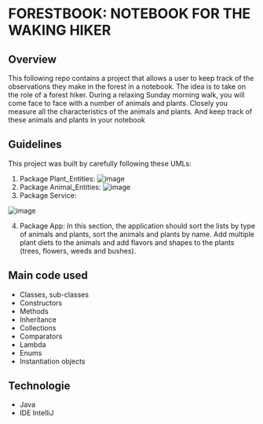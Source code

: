 # FORESTBOOK: NOTEBOOK FOR THE WAKING HIKER
## Overview
This following repo contains a project that allows a user to keep track of the observations they make in the forest in a notebook. The idea is to take on the role of a forest hiker. During a relaxing Sunday morning walk, you will come face to face with a number of animals and plants. Closely you measure all the characteristics of the animals and plants. And keep track of these animals and plants in your notebook
## Guidelines
This project was built by carefully following these UMLs:
1. Package Plant_Entities:
![image](https://user-images.githubusercontent.com/46483286/210216638-c97d629b-45f3-4b13-b2c4-ea45b3fe50ee.png)
2. Package Animal_Entities:
![image](https://user-images.githubusercontent.com/46483286/210216174-0bb4b169-8821-4d43-a2b7-bffb166a96d5.png)
3. Package Service:

![image](https://user-images.githubusercontent.com/46483286/210216799-bb652e73-35e6-45ee-9285-6722a6c903d5.png)

4. Package App:
In this section, the application should sort the lists by type of animals and plants, sort the animals and plants by name. Add multiple plant diets to the animals and add flavors and shapes to the plants (trees, flowers, weeds and bushes).
## Main code used
- Classes, sub-classes
- Constructors
- Methods
- Inheritance
- Collections
- Comparators
- Lambda
- Enums
- Instantiation objects
## Technologie
- Java
- IDE IntelliJ
